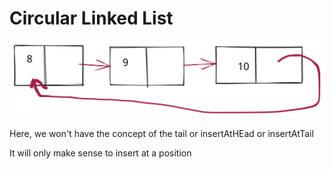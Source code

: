 # Circular Linked List

<img src=".gitbook/assets/file.drawing (7).svg" alt="circular linked list" class="gitbook-drawing">

Here, we won't have the concept of the tail or insertAtHEad or insertAtTail

It will only make sense to insert at a position

